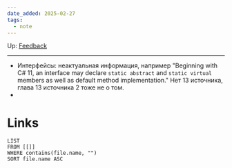 ```yaml
---
date_added: 2025-02-27
tags:
  - note
---
```

Up: [Feedback](Feedback.md)
___
 
- Интерфейсы: неактуальная информация, например "Beginning with C# 11, an interface may declare `static abstract` and `static virtual` members as well as default method implementation." Нет 13 источника, глава 13 источника 2 тоже не о том.
- 
# Links
```dataview
LIST
FROM [[]]
WHERE contains(file.name, "")
SORT file.name ASC
```
